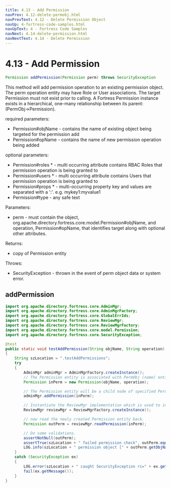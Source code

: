 ```yaml
---
title: 4.13 - Add Permission
navPrev: 4.12-delete-permobj.html
navPrevText: 4.12 - Delete Permission Object
navUp: 4-fortress-code-samples.html
navUpText: 4 - Fortress Code Samples
navNext: 4.14-delete-permission.html
navNextText: 4.14 - Delete Permission
---
```


# 4.13 - Add Permission

```java
Permission addPermission(Permission perm) throws SecurityException
```

This method will add permission operation to an existing permission object. 
The perm operation entity may have Role or User associations. 
The target Permission must not exist prior to calling. 
A Fortress Permission instance exists in a hierarchical, one-many relationship between its parent: (PermObj->Permission).

required parameters:
- Permission#objName - contains the name of existing object being targeted for the permission add
- Permission#opName - contains the name of new permission operation being added

optional parameters:
- Permission#roles * - multi occurring attribute contains RBAC Roles that permission operation is being granted to
- Permission#users * - multi occurring attribute contains Users that permission operation is being granted to
- Permission#props * - multi-occurring property key and values are separated with a ':'. e.g. mykey1:myvalue1
- Permission#type - any safe text

Parameters:
- perm - must contain the object, org.apache.directory.fortress.core.model.Permission#objName, and operation, Permission#opName, that identifies target along with optional other attributes.

Returns:
- copy of Permission entity

Throws:
- SecurityException - thrown in the event of perm object data or system error.

## addPermission

```java
import org.apache.directory.fortress.core.AdminMgr;
import org.apache.directory.fortress.core.AdminMgrFactory;
import org.apache.directory.fortress.core.GlobalErrIds;
import org.apache.directory.fortress.core.ReviewMgr;
import org.apache.directory.fortress.core.ReviewMgrFactory;
import org.apache.directory.fortress.core.model.Permission;
import org.apache.directory.fortress.core.SecurityException;

@test
public static void testAddPermission(String objName, String operation)
{
    String szLocation = ".testAddPermissions";
    try
    {
        AdminMgr adminMgr = AdminMgrFactory.createInstance();
        // The Permission entity is associated with PermObj (name) entity and is uniquely identified by Operation name:
        Permission inPerm = new Permission(objName, operation);

        // The Permission entity will be a child node of specified PermObject entity.
        adminMgr.addPermission(inPerm);

        // Instantiate the ReviewMgr implementation which is used to interrogate policy information.
        ReviewMgr reviewMgr = ReviewMgrFactory.createInstance();

        // now read the newly created Permission entity back.
        Permission outPerm = reviewMgr.readPermission(inPerm);

        // Do some validations.
        assertNotNull(outPerm);
        assertTrue(szLocation + " failed permission check", outPerm.equals(inPerm));
        LOG.info(szLocation + " permission object [" + outPerm.getObjName() + "] operation name [" + outPerm.getOpName() + "] success");
    }
    catch (SecurityException ex)
    {
        LOG.error(szLocation + " caught SecurityException rc=" + ex.getErrorId() + ", msg=" + ex.getMessage(), ex);
        fail(ex.getMessage());
    }
}
```
